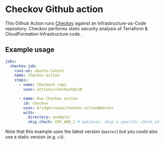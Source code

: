 # Checkov Github action

This Github Action runs [Checkov](https://github.com/bridgecrewio/checkov) against an Infrastructure-as-Code repository. 
Checkov performs static security analysis of Terraform & CloudFormation Infrastructure code .


## Example usage

```yaml
jobs:
  checkov-job:
    runs-on: ubuntu-latest
    name: checkov-action
    steps:
      - name: Checkout repo
        uses: actions/checkout@v10

      - name: Run Checkov action
        id: checkov
        uses: bridgecrewio/checkov-action@master
        with:
          directory: example/
          skip_check: CKV_AWS_1 # optional: skip a specific check_id
```
Note that this example uses the latest version (`master`) but you could also use a static version (e.g. `v3`).

